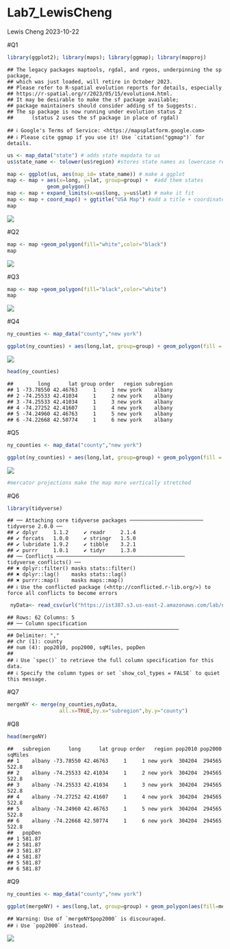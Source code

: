 Lab7_LewisCheng
================
Lewis Cheng
2023-10-22

\#Q1

``` r
library(ggplot2); library(maps); library(ggmap); library(mapproj)
```

    ## The legacy packages maptools, rgdal, and rgeos, underpinning the sp package,
    ## which was just loaded, will retire in October 2023.
    ## Please refer to R-spatial evolution reports for details, especially
    ## https://r-spatial.org/r/2023/05/15/evolution4.html.
    ## It may be desirable to make the sf package available;
    ## package maintainers should consider adding sf to Suggests:.
    ## The sp package is now running under evolution status 2
    ##      (status 2 uses the sf package in place of rgdal)

    ## ℹ Google's Terms of Service: <https://mapsplatform.google.com>
    ## ℹ Please cite ggmap if you use it! Use `citation("ggmap")` for details.

``` r
us <- map_data("state") # adds state mapdata to us
us$state_name <- tolower(us$region) #stores state names as lowercase regions

map <- ggplot(us, aes(map_id= state_name)) # make a ggplot
map <- map + aes(x=long, y=lat, group=group) +  #add them states
             geom_polygon() 
map <- map + expand_limits(x=us$long, y=us$lat) # make it fit
map <- map + coord_map() + ggtitle("USA Map") #add a title + coordinates
map
```

![](Lab7_LewisCheng_files/figure-gfm/unnamed-chunk-1-1.png)<!-- -->

\#Q2

``` r
map <- map +geom_polygon(fill="white",color="black")
map
```

![](Lab7_LewisCheng_files/figure-gfm/unnamed-chunk-2-1.png)<!-- -->

\#Q3

``` r
map <- map +geom_polygon(fill="black",color="white")
map
```

![](Lab7_LewisCheng_files/figure-gfm/unnamed-chunk-3-1.png)<!-- -->

\#Q4

``` r
ny_counties <- map_data("county","new york")

ggplot(ny_counties) + aes(long,lat, group=group) + geom_polygon(fill = "black", color = "white")
```

![](Lab7_LewisCheng_files/figure-gfm/unnamed-chunk-4-1.png)<!-- -->

``` r
head(ny_counties)
```

    ##        long      lat group order   region subregion
    ## 1 -73.78550 42.46763     1     1 new york    albany
    ## 2 -74.25533 42.41034     1     2 new york    albany
    ## 3 -74.25533 42.41034     1     3 new york    albany
    ## 4 -74.27252 42.41607     1     4 new york    albany
    ## 5 -74.24960 42.46763     1     5 new york    albany
    ## 6 -74.22668 42.50774     1     6 new york    albany

\#Q5

``` r
ny_counties <- map_data("county","new york")

ggplot(ny_counties) + aes(long,lat, group=group) + geom_polygon(fill = "black", color = "white") +coord_map(projection = "mercator")
```

![](Lab7_LewisCheng_files/figure-gfm/unnamed-chunk-5-1.png)<!-- -->

``` r
#mercator projections make the map more vertically stretched
```

\#Q6

``` r
library(tidyverse)
```

    ## ── Attaching core tidyverse packages ──────────────────────── tidyverse 2.0.0 ──
    ## ✔ dplyr     1.1.2     ✔ readr     2.1.4
    ## ✔ forcats   1.0.0     ✔ stringr   1.5.0
    ## ✔ lubridate 1.9.2     ✔ tibble    3.2.1
    ## ✔ purrr     1.0.1     ✔ tidyr     1.3.0
    ## ── Conflicts ────────────────────────────────────────── tidyverse_conflicts() ──
    ## ✖ dplyr::filter() masks stats::filter()
    ## ✖ dplyr::lag()    masks stats::lag()
    ## ✖ purrr::map()    masks maps::map()
    ## ℹ Use the conflicted package (<http://conflicted.r-lib.org/>) to force all conflicts to become errors

``` r
 nyData<- read_csv(url("https://ist387.s3.us-east-2.amazonaws.com/lab/nyData.csv"))
```

    ## Rows: 62 Columns: 5
    ## ── Column specification ────────────────────────────────────────────────────────
    ## Delimiter: ","
    ## chr (1): county
    ## num (4): pop2010, pop2000, sqMiles, popDen
    ## 
    ## ℹ Use `spec()` to retrieve the full column specification for this data.
    ## ℹ Specify the column types or set `show_col_types = FALSE` to quiet this message.

\#Q7

``` r
mergeNY <- merge(ny_counties,nyData,
                 all.x=TRUE,by.x="subregion",by.y="county")
```

\#Q8

``` r
head(mergeNY)
```

    ##   subregion      long      lat group order   region pop2010 pop2000 sqMiles
    ## 1    albany -73.78550 42.46763     1     1 new york  304204  294565   522.8
    ## 2    albany -74.25533 42.41034     1     2 new york  304204  294565   522.8
    ## 3    albany -74.25533 42.41034     1     3 new york  304204  294565   522.8
    ## 4    albany -74.27252 42.41607     1     4 new york  304204  294565   522.8
    ## 5    albany -74.24960 42.46763     1     5 new york  304204  294565   522.8
    ## 6    albany -74.22668 42.50774     1     6 new york  304204  294565   522.8
    ##   popDen
    ## 1 581.87
    ## 2 581.87
    ## 3 581.87
    ## 4 581.87
    ## 5 581.87
    ## 6 581.87

\#Q9

``` r
ny_counties <- map_data("county","new york")

ggplot(mergeNY) + aes(long,lat, group=group) + geom_polygon(aes(fill=mergeNY$pop2000), color = "white")
```

    ## Warning: Use of `mergeNY$pop2000` is discouraged.
    ## ℹ Use `pop2000` instead.

![](Lab7_LewisCheng_files/figure-gfm/unnamed-chunk-9-1.png)<!-- -->
